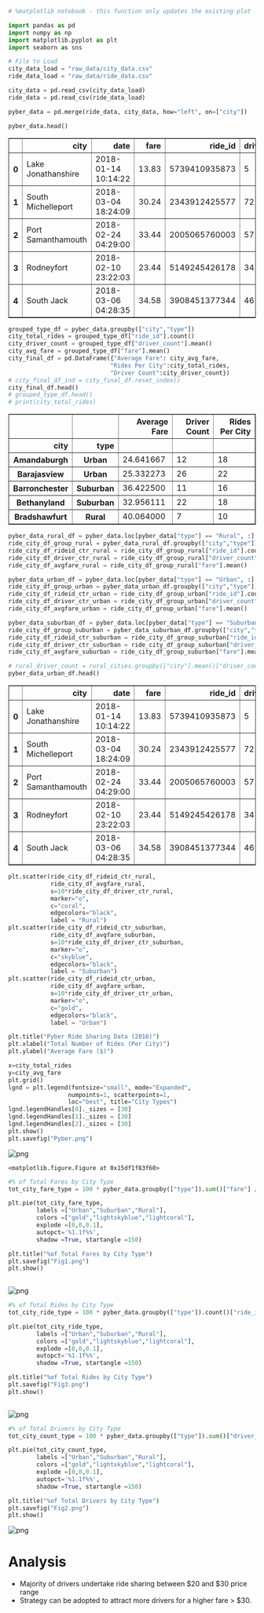 

```python
# %matplotlib notebook - this function only updates the existing plot .. that is why multiple plots are being overwitten
```


```python
import pandas as pd
import numpy as np
import matplotlib.pyplot as plt
import seaborn as sns
```


```python
# File to Load 
city_data_load = "raw_data/city_data.csv"
ride_data_load = "raw_data/ride_data.csv"

city_data = pd.read_csv(city_data_load)
ride_data = pd.read_csv(ride_data_load)

pyber_data = pd.merge(ride_data, city_data, how="left", on=["city"])

pyber_data.head()
```




<div>
<style scoped>
    .dataframe tbody tr th:only-of-type {
        vertical-align: middle;
    }

    .dataframe tbody tr th {
        vertical-align: top;
    }

    .dataframe thead th {
        text-align: right;
    }
</style>
<table border="1" class="dataframe">
  <thead>
    <tr style="text-align: right;">
      <th></th>
      <th>city</th>
      <th>date</th>
      <th>fare</th>
      <th>ride_id</th>
      <th>driver_count</th>
      <th>type</th>
    </tr>
  </thead>
  <tbody>
    <tr>
      <th>0</th>
      <td>Lake Jonathanshire</td>
      <td>2018-01-14 10:14:22</td>
      <td>13.83</td>
      <td>5739410935873</td>
      <td>5</td>
      <td>Urban</td>
    </tr>
    <tr>
      <th>1</th>
      <td>South Michelleport</td>
      <td>2018-03-04 18:24:09</td>
      <td>30.24</td>
      <td>2343912425577</td>
      <td>72</td>
      <td>Urban</td>
    </tr>
    <tr>
      <th>2</th>
      <td>Port Samanthamouth</td>
      <td>2018-02-24 04:29:00</td>
      <td>33.44</td>
      <td>2005065760003</td>
      <td>57</td>
      <td>Urban</td>
    </tr>
    <tr>
      <th>3</th>
      <td>Rodneyfort</td>
      <td>2018-02-10 23:22:03</td>
      <td>23.44</td>
      <td>5149245426178</td>
      <td>34</td>
      <td>Urban</td>
    </tr>
    <tr>
      <th>4</th>
      <td>South Jack</td>
      <td>2018-03-06 04:28:35</td>
      <td>34.58</td>
      <td>3908451377344</td>
      <td>46</td>
      <td>Urban</td>
    </tr>
  </tbody>
</table>
</div>




```python
grouped_type_df = pyber_data.groupby(["city","type"])
city_total_rides = grouped_type_df["ride_id"].count()
city_driver_count = grouped_type_df["driver_count"].mean()
city_avg_fare = grouped_type_df["fare"].mean()
city_final_df = pd.DataFrame({"Average Fare": city_avg_fare,
                             "Rides Per City":city_total_rides,
                             "Driver Count":city_driver_count})
# city_final_df_ind = city_final_df.reset_index()
city_final_df.head()
# grouped_type_df.head()
# print(city_total_rides)
```




<div>
<style scoped>
    .dataframe tbody tr th:only-of-type {
        vertical-align: middle;
    }

    .dataframe tbody tr th {
        vertical-align: top;
    }

    .dataframe thead th {
        text-align: right;
    }
</style>
<table border="1" class="dataframe">
  <thead>
    <tr style="text-align: right;">
      <th></th>
      <th></th>
      <th>Average Fare</th>
      <th>Driver Count</th>
      <th>Rides Per City</th>
    </tr>
    <tr>
      <th>city</th>
      <th>type</th>
      <th></th>
      <th></th>
      <th></th>
    </tr>
  </thead>
  <tbody>
    <tr>
      <th>Amandaburgh</th>
      <th>Urban</th>
      <td>24.641667</td>
      <td>12</td>
      <td>18</td>
    </tr>
    <tr>
      <th>Barajasview</th>
      <th>Urban</th>
      <td>25.332273</td>
      <td>26</td>
      <td>22</td>
    </tr>
    <tr>
      <th>Barronchester</th>
      <th>Suburban</th>
      <td>36.422500</td>
      <td>11</td>
      <td>16</td>
    </tr>
    <tr>
      <th>Bethanyland</th>
      <th>Suburban</th>
      <td>32.956111</td>
      <td>22</td>
      <td>18</td>
    </tr>
    <tr>
      <th>Bradshawfurt</th>
      <th>Rural</th>
      <td>40.064000</td>
      <td>7</td>
      <td>10</td>
    </tr>
  </tbody>
</table>
</div>




```python
pyber_data_rural_df = pyber_data.loc[pyber_data["type"] == "Rural", :]
ride_city_df_group_rural = pyber_data_rural_df.groupby(["city","type"])
ride_city_df_rideid_ctr_rural = ride_city_df_group_rural["ride_id"].count()
ride_city_df_driver_ctr_rural = ride_city_df_group_rural["driver_count"].count()
ride_city_df_avgfare_rural = ride_city_df_group_rural["fare"].mean()

pyber_data_urban_df = pyber_data.loc[pyber_data["type"] == "Urban", :]
ride_city_df_group_urban = pyber_data_urban_df.groupby(["city","type"])
ride_city_df_rideid_ctr_urban = ride_city_df_group_urban["ride_id"].count()
ride_city_df_driver_ctr_urban = ride_city_df_group_urban["driver_count"].count()
ride_city_df_avgfare_urban = ride_city_df_group_urban["fare"].mean()

pyber_data_suburban_df = pyber_data.loc[pyber_data["type"] == "Suburban", :]
ride_city_df_group_suburban = pyber_data_suburban_df.groupby(["city","type"])
ride_city_df_rideid_ctr_suburban = ride_city_df_group_suburban["ride_id"].count()
ride_city_df_driver_ctr_suburban = ride_city_df_group_suburban["driver_count"].count()
ride_city_df_avgfare_suburban = ride_city_df_group_suburban["fare"].mean()

# rural_driver_count = rural_cities.groupby(["city"].mean()["driver_count"])
pyber_data_urban_df.head()
```




<div>
<style scoped>
    .dataframe tbody tr th:only-of-type {
        vertical-align: middle;
    }

    .dataframe tbody tr th {
        vertical-align: top;
    }

    .dataframe thead th {
        text-align: right;
    }
</style>
<table border="1" class="dataframe">
  <thead>
    <tr style="text-align: right;">
      <th></th>
      <th>city</th>
      <th>date</th>
      <th>fare</th>
      <th>ride_id</th>
      <th>driver_count</th>
      <th>type</th>
    </tr>
  </thead>
  <tbody>
    <tr>
      <th>0</th>
      <td>Lake Jonathanshire</td>
      <td>2018-01-14 10:14:22</td>
      <td>13.83</td>
      <td>5739410935873</td>
      <td>5</td>
      <td>Urban</td>
    </tr>
    <tr>
      <th>1</th>
      <td>South Michelleport</td>
      <td>2018-03-04 18:24:09</td>
      <td>30.24</td>
      <td>2343912425577</td>
      <td>72</td>
      <td>Urban</td>
    </tr>
    <tr>
      <th>2</th>
      <td>Port Samanthamouth</td>
      <td>2018-02-24 04:29:00</td>
      <td>33.44</td>
      <td>2005065760003</td>
      <td>57</td>
      <td>Urban</td>
    </tr>
    <tr>
      <th>3</th>
      <td>Rodneyfort</td>
      <td>2018-02-10 23:22:03</td>
      <td>23.44</td>
      <td>5149245426178</td>
      <td>34</td>
      <td>Urban</td>
    </tr>
    <tr>
      <th>4</th>
      <td>South Jack</td>
      <td>2018-03-06 04:28:35</td>
      <td>34.58</td>
      <td>3908451377344</td>
      <td>46</td>
      <td>Urban</td>
    </tr>
  </tbody>
</table>
</div>




```python
plt.scatter(ride_city_df_rideid_ctr_rural, 
            ride_city_df_avgfare_rural, 
            s=10*ride_city_df_driver_ctr_rural, 
            marker="o", 
            c="coral", 
            edgecolors="black", 
            label = "Rural")
plt.scatter(ride_city_df_rideid_ctr_suburban, 
            ride_city_df_avgfare_suburban, 
            s=10*ride_city_df_driver_ctr_suburban, 
            marker="o", 
            c="skyblue", 
            edgecolors="black", 
            label = "Suburban")
plt.scatter(ride_city_df_rideid_ctr_urban, 
            ride_city_df_avgfare_urban, 
            s=10*ride_city_df_driver_ctr_urban, 
            marker="o", 
            c="gold", 
            edgecolors="black", 
            label = "Urban")

plt.title("Pyber Ride Sharing Data (2016)")
plt.xlabel("Total Number of Rides (Per City)")
plt.ylabel("Average Fare ($)")

x=city_total_rides
y=city_avg_fare
plt.grid()
lgnd = plt.legend(fontsize="small", mode="Expanded",
                 numpoints=1, scatterpoints=1,
                 loc="best", title="City Types")
lgnd.legendHandles[0]._sizes = [30]
lgnd.legendHandles[1]._sizes = [30]
lgnd.legendHandles[2]._sizes = [30]
plt.show()
plt.savefig("Pyber.png")
```


![png](output_5_0.png)



    <matplotlib.figure.Figure at 0x15df1f83f60>



```python
#% of Total Fares by City Type
tot_city_fare_type = 100 * pyber_data.groupby(["type"]).sum()["fare"] / pyber_data["fare"].sum()

plt.pie(tot_city_fare_type,
        labels =["Urban","Suburban","Rural"],
        colors =["gold","lightskyblue","lightcoral"],
        explode =[0,0,0.1],
        autopct='%1.1f%%',
        shadow =True, startangle =150)

plt.title("%of Total Fares by City Type")
plt.savefig("Fig1.png")
plt.show()
        
```


![png](output_6_0.png)



```python
#% of Total Rides by City Type
tot_city_ride_type = 100 * pyber_data.groupby(["type"]).count()["ride_id"] / pyber_data["ride_id"].count()

plt.pie(tot_city_ride_type,
        labels =["Urban","Suburban","Rural"],
        colors =["gold","lightskyblue","lightcoral"],
        explode =[0,0,0.1],
        autopct='%1.1f%%',
        shadow =True, startangle =150)

plt.title("%of Total Rides by City Type")
plt.savefig("Fig3.png")
plt.show()
        
```


![png](output_7_0.png)



```python
#% of Total Drivers by City Type
tot_city_count_type = 100 * pyber_data.groupby(["type"]).sum()["driver_count"] / pyber_data["driver_count"].sum()

plt.pie(tot_city_count_type,
        labels =["Urban","Suburban","Rural"],
        colors =["gold","lightskyblue","lightcoral"],
        explode =[0,0,0.1],
        autopct='%1.1f%%',
        shadow =True, startangle =150)

plt.title("%of Total Drivers by City Type")
plt.savefig("Fig2.png")
plt.show()
```


![png](output_8_0.png)


# Analysis

* Majority of drivers undertake ride sharing between $20 and $30 price range
* Strategy can be adopted to attract more drivers for a higher fare > $30.

